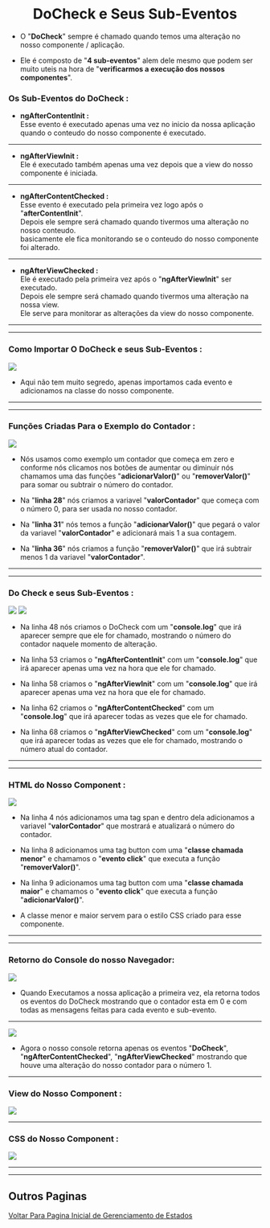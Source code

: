 <h1 align="center">DoCheck e Seus Sub-Eventos</h1>

  - O "**DoCheck**" sempre é chamado quando temos uma alteração no nosso componente / aplicação.

  - Ele é composto de "**4 sub-eventos**" alem dele mesmo que podem ser muito uteis na hora de "**verificarmos a execução dos nossos componentes**".

  <h3>Os Sub-Eventos do DoCheck : </h3>

  - **ngAfterContentInit :** <br>
  Esse evento é executado apenas uma vez no inicio da nossa aplicação quando o conteudo do nosso componente é executado.

  ___
  - **ngAfterViewInit :** <br>
  Ele é executado também apenas uma vez depois que a view do nosso componente é iniciada.

  ___
  - **ngAfterContentChecked :** <br>
  Esse evento é executado pela primeira vez logo após o "**afterContentInit**". <br> 
  Depois ele sempre será chamado quando tivermos uma alteração no nosso conteudo.<br> 
  basicamente ele fica monitorando se o conteudo do nosso componente foi alterado.

  ___
  - **ngAfterViewChecked :** <br>
  Ele é executado pela primeira vez após o "**ngAfterViewInit**" ser executado. <br> 
  Depois ele sempre será chamado quando tivermos uma alteração na nossa view. <br>
  Ele serve para monitorar as alterações da view do nosso componente.

  ___
  ___
  <h3>Como Importar O DoCheck e seus Sub-Eventos :</h3>
  <img src="4-ciclo-vida/img/3-docheck.png">

  - Aqui não tem muito segredo, apenas importamos cada evento e adicionamos na classe do nosso componente.

  ___
  ___
  <h3>Funções Criadas Para o Exemplo do Contador :</h3>
  <img src="4-ciclo-vida/img/3.1-docheck.png">

  - Nós usamos como exemplo um contador que começa em zero e conforme nós clicamos nos botões de aumentar ou diminuir nós chamamos uma das funções "**adicionarValor()**" ou "**removerValor()**" para somar ou subtrair o número do contador.

  - Na "**linha 28**" nós criamos a variavel "**valorContador**" que começa com o número 0, para ser usada no nosso contador.

  - Na "**linha 31**" nós temos a função "**adicionarValor()**" que pegará o valor da variavel "**valorContador**" e adicionará mais 1 a sua contagem.

  - Na "**linha 36**" nós criamos a função "**removerValor()**" que irá subtrair menos 1 da variavel "**valorContador**".

  ___
  ___
  <h3>Do Check e seus Sub-Eventos :</h3>
  <img src="4-ciclo-vida/img/3.2-docheck.png">
  <img src="4-ciclo-vida/img/3.3-docheck.png">

  - Na linha 48 nós criamos o DoCheck com um "**console.log**" que irá aparecer sempre que ele for chamado, mostrando o número do contador naquele momento de alteração.

  - Na linha 53 criamos o "**ngAfterContentInit**" com um "**console.log**" que irá aparecer apenas uma vez na hora que ele for chamado.

  - Na linha 58 criamos o "**ngAfterViewInit**" com um "**console.log**" que irá aparecer apenas uma vez na hora que ele for chamado.

  - Na linha 62 criamos o "**ngAfterContentChecked**" com um "**console.log**" que irá aparecer todas as vezes que ele for chamado.

  - Na linha 68 criamos o "**ngAfterViewChecked**" com um "**console.log**" que irá aparecer todas as vezes que ele for chamado, mostrando o número atual do contador.

  ___
  ___
  <h3>HTML do Nosso Component :</h3>
  <img src="4-ciclo-vida/img/3.4-docheck.png">
  
  - Na linha 4 nós adicionamos uma tag span e dentro dela adicionamos a variavel "**valorContador**" que mostrará e atualizará o número do contador.

  - Na linha 8 adicionamos uma tag button com uma "**classe chamada menor**" e chamamos o "**evento click**" que executa a função "**removerValor()**".

  - Na linha 9 adicionamos uma tag button com uma "**classe chamada maior**" e chamamos o "**evento click**" que executa a função "**adicionarValor()**".

  - A classe menor e maior servem para o estilo CSS criado para esse componente.

  ___
  ___
  <h3>Retorno do Console do nosso Navegador:</h3> 
  <img src="4-ciclo-vida/img/3.5-docheck.png">

  - Quando Executamos a nossa aplicação a primeira vez, ela retorna todos os eventos do DoCheck mostrando que o contador esta em 0 e com todas as mensagens feitas para cada evento e sub-evento.

  ___
  <img src="4-ciclo-vida/img/3.6-docheck.png">

  - Agora o nosso console retorna apenas os eventos "**DoCheck**", "**ngAfterContentChecked**", "**ngAfterViewChecked**" mostrando que houve uma alteração do nosso contador para o número 1.

  ___
  <h3>View do Nosso Component :</h3>
  <img src="4-ciclo-vida/img/3.7-docheck.png">

  ___
  <h3>CSS do Nosso Component :</h3>
  <img src="4-ciclo-vida/img/3.8-docheck.png">

___
___
<h2>Outros Paginas</h2>

[Voltar Para Pagina Inicial de Gerenciamento de Estados](https://github.com/henferreirapro/estudos-angular/tree/4-gerenciamento-estados-angular)